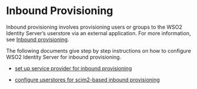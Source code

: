 # Inbound Provisioning 

Inbound provisioning involves provisioning users or groups to the WSO2 Identity Server’s userstore via an external application. For more information, see [Inbound provisioning](../../../references/concepts/provisioning-framework/#inbound-provisioning).

The following documents give step by step instructions on how to configure WSO2 Identity Server for inbound provisioning. 

- [set up service provider for inbound provisioning](../set-up-sp-for-inbound-provisioning)

- [configure userstores for scim2-based inbound provisioning](../configure-user-stores-for-scim2-based-inbound-provisioning)